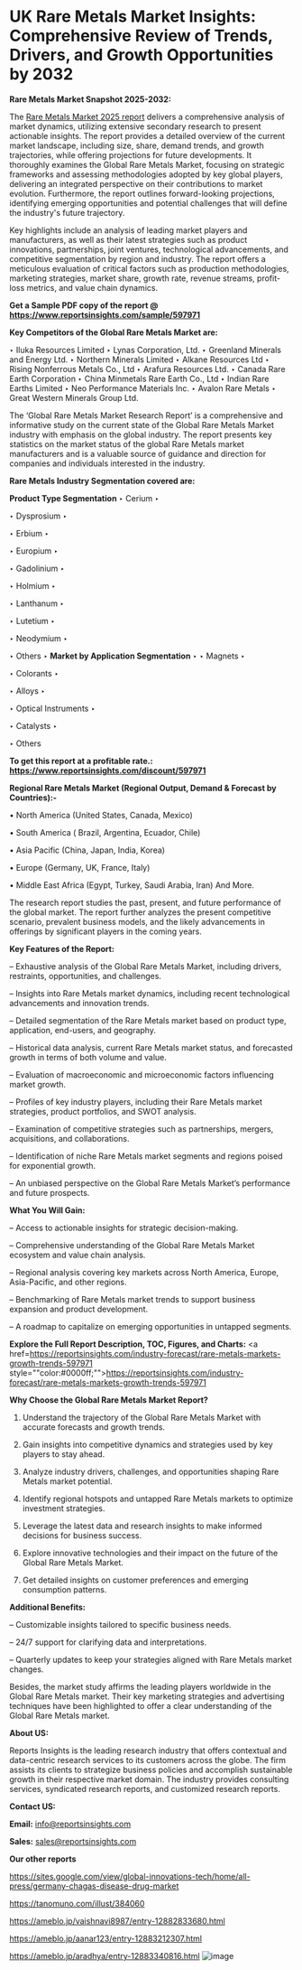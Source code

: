 # UK Rare Metals Market Insights: Comprehensive Review of Trends, Drivers, and Growth Opportunities by 2032

<strong>Rare Metals Market Snapshot 2025-2032:</strong>

The <a href=https://www.reportsinsights.com/sample/597971>Rare Metals Market 2025 report</a> delivers a comprehensive analysis of market dynamics, utilizing extensive secondary research to present actionable insights. The report provides a detailed overview of the current market landscape, including size, share, demand trends, and growth trajectories, while offering projections for future developments. It thoroughly examines the Global Rare Metals Market, focusing on strategic frameworks and assessing methodologies adopted by key global players, delivering an integrated perspective on their contributions to market evolution. Furthermore, the report outlines forward-looking projections, identifying emerging opportunities and potential challenges that will define the industry's future trajectory.

Key highlights include an analysis of leading market players and manufacturers, as well as their latest strategies such as product innovations, partnerships, joint ventures, technological advancements, and competitive segmentation by region and industry. The report offers a meticulous evaluation of critical factors such as production methodologies, marketing strategies, market share, growth rate, revenue streams, profit-loss metrics, and value chain dynamics.

<strong>Get a Sample PDF copy of the report @ <a href=https://www.reportsinsights.com/sample/597971 style=color:#0000ff;>https://www.reportsinsights.com/sample/597971</a></strong>

<strong>Key Competitors of the Global Rare Metals Market are:</strong>

‣ Iluka Resources Limited
‣ Lynas Corporation, Ltd.
‣ Greenland Minerals and Energy Ltd.
‣ Northern Minerals Limited
‣ Alkane Resources Ltd
‣ Rising Nonferrous Metals Co., Ltd
‣ Arafura Resources Ltd.
‣ Canada Rare Earth Corporation
‣ China Minmetals Rare Earth Co., Ltd
‣ Indian Rare Earths Limited
‣ Neo Performance Materials Inc.
‣ Avalon Rare Metals
‣ Great Western Minerals Group Ltd.

The ‘Global Rare Metals Market Research Report’ is a comprehensive and informative study on the current state of the Global Rare Metals Market industry with emphasis on the global industry. The report presents key statistics on the market status of the global Rare Metals market manufacturers and is a valuable source of guidance and direction for companies and individuals interested in the industry.

<strong>Rare Metals Industry Segmentation covered are:</strong>

<strong>Product Type Segmentation</strong>
‣
Cerium
‣ 

‣ Dysprosium
‣ 

‣ Erbium
‣ 

‣ Europium
‣ 

‣ Gadolinium
‣ 

‣ Holmium
‣ 

‣ Lanthanum
‣ 

‣ Lutetium
‣ 

‣ Neodymium
‣ 

‣ Others
‣ 
<strong>Market by Application Segmentation</strong>
‣
‣  Magnets
‣ 

‣ Colorants
‣ 

‣ Alloys
‣ 

‣ Optical Instruments
‣ 

‣ Catalysts
‣ 

‣ Others

<strong>To get this report at a profitable rate.: <a href=https://www.reportsinsights.com/discount/597971 style=color:#0000ff;>https://www.reportsinsights.com/discount/597971</a></strong>

<strong>Regional Rare Metals Market (Regional Output, Demand &amp; Forecast by Countries):-</strong>

• North America (United States, Canada, Mexico)

• South America ( Brazil, Argentina, Ecuador, Chile)

• Asia Pacific (China, Japan, India, Korea)

• Europe (Germany, UK, France, Italy)

• Middle East Africa (Egypt, Turkey, Saudi Arabia, Iran) And More.

The research report studies the past, present, and future performance of the global market. The report further analyzes the present competitive scenario, prevalent business models, and the likely advancements in offerings by significant players in the coming years.

<strong>Key Features of the Report:</strong>

– Exhaustive analysis of the Global Rare Metals Market, including drivers, restraints, opportunities, and challenges.

– Insights into Rare Metals market dynamics, including recent technological advancements and innovation trends.

– Detailed segmentation of the Rare Metals market based on product type, application, end-users, and geography.

– Historical data analysis, current Rare Metals market status, and forecasted growth in terms of both volume and value.

– Evaluation of macroeconomic and microeconomic factors influencing market growth.

– Profiles of key industry players, including their Rare Metals market strategies, product portfolios, and SWOT analysis.

– Examination of competitive strategies such as partnerships, mergers, acquisitions, and collaborations.

– Identification of niche Rare Metals market segments and regions poised for exponential growth.

– An unbiased perspective on the Global Rare Metals Market’s performance and future prospects.

<strong>What You Will Gain:</strong>

– Access to actionable insights for strategic decision-making.

– Comprehensive understanding of the Global Rare Metals Market ecosystem and value chain analysis.

– Regional analysis covering key markets across North America, Europe, Asia-Pacific, and other regions.

– Benchmarking of Rare Metals market trends to support business expansion and product development.

– A roadmap to capitalize on emerging opportunities in untapped segments.

<strong>Explore the Full Report Description, TOC, Figures, and Charts:</strong>
<a href=https://reportsinsights.com/industry-forecast/rare-metals-markets-growth-trends-597971 style=""color:#0000ff;"">https://reportsinsights.com/industry-forecast/rare-metals-markets-growth-trends-597971</a>

<strong>Why Choose the Global Rare Metals Market Report?</strong>

1. Understand the trajectory of the Global Rare Metals Market with accurate forecasts and growth trends.

2. Gain insights into competitive dynamics and strategies used by key players to stay ahead.

3. Analyze industry drivers, challenges, and opportunities shaping Rare Metals market potential.

4. Identify regional hotspots and untapped Rare Metals markets to optimize investment strategies.

5. Leverage the latest data and research insights to make informed decisions for business success.

6. Explore innovative technologies and their impact on the future of the Global Rare Metals Market.

7. Get detailed insights on customer preferences and emerging consumption patterns.

<strong>Additional Benefits:</strong>

– Customizable insights tailored to specific business needs.

– 24/7 support for clarifying data and interpretations.

– Quarterly updates to keep your strategies aligned with Rare Metals market changes.

Besides, the market study affirms the leading players worldwide in the Global Rare Metals market. Their key marketing strategies and advertising techniques have been highlighted to offer a clear understanding of the Global Rare Metals market.

<strong><strong>About US</strong>:</strong>

Reports Insights is the leading research industry that offers contextual and data-centric research services to its customers across the globe. The firm assists its clients to strategize business policies and accomplish sustainable growth in their respective market domain. The industry provides consulting services, syndicated research reports, and customized research reports.

<strong>Contact US:</strong>

<p class=><b>Email:</b> <a href=mailto:info@reportsinsights.com>info@reportsinsights.com</a></p>
<p class=><b>Sales:</b> <a href=mailto:sales@reportsinsights.com>sales@reportsinsights.com</a></p>

<strong>Our other reports</strong>

<a href=https://sites.google.com/view/global-innovations-tech/home/all-press/germany-chagas-disease-drug-market>https://sites.google.com/view/global-innovations-tech/home/all-press/germany-chagas-disease-drug-market</a>

<a href=https://tanomuno.com/illust/384060>https://tanomuno.com/illust/384060</a>

<a href=https://ameblo.jp/vaishnavi8987/entry-12882833680.html>https://ameblo.jp/vaishnavi8987/entry-12882833680.html</a>

<a href=https://ameblo.jp/aanar123/entry-12883212307.html>https://ameblo.jp/aanar123/entry-12883212307.html</a>

<a href=https://ameblo.jp/aradhya/entry-12883340816.html>https://ameblo.jp/aradhya/entry-12883340816.html</a>
![image](https://github.com/user-attachments/assets/ba98060e-ab35-40b3-b699-d6a6ea299d31)
